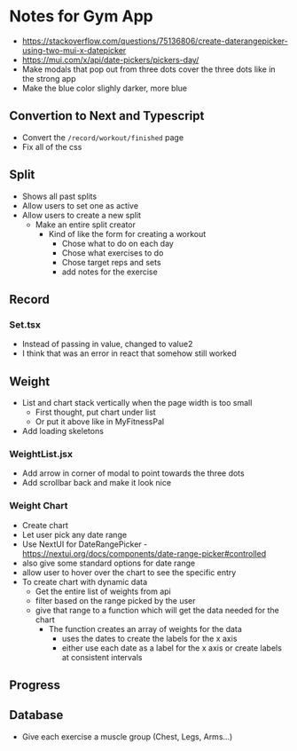 # Notes for Gym App

- https://stackoverflow.com/questions/75136806/create-daterangepicker-using-two-mui-x-datepicker
- https://mui.com/x/api/date-pickers/pickers-day/
- Make modals that pop out from three dots cover the three dots like in the strong app
- Make the blue color slighly darker, more blue

## Convertion to Next and Typescript

- Convert the `/record/workout/finished` page
- Fix all of the css

## Split

- Shows all past splits
- Allow users to set one as active
- Allow users to create a new split
  - Make an entire split creator
    - Kind of like the form for creating a workout
      - Chose what to do on each day
      - Chose what exercises to do
      - Chose target reps and sets
      - add notes for the exercise

## Record

### Set.tsx

- Instead of passing in value, changed to value2
- I think that was an error in react that somehow still worked

## Weight

- List and chart stack vertically when the page width is too small
  - First thought, put chart under list
  - Or put it above like in MyFitnessPal
- Add loading skeletons

### WeightList.jsx

- Add arrow in corner of modal to point towards the three dots
- Add scrollbar back and make it look nice

### Weight Chart

- Create chart
- Let user pick any date range
- Use NextUI for DateRangePicker - https://nextui.org/docs/components/date-range-picker#controlled
- also give some standard options for date range
- allow user to hover over the chart to see the specific entry
- To create chart with dynamic data
  - Get the entire list of weights from api
  - filter based on the range picked by the user
  - give that range to a function which will get the data needed for the chart
    - The function creates an array of weights for the data
      - uses the dates to create the labels for the x axis
      - either use each date as a label for the x axis or create labels at consistent intervals

## Progress

## Database

- Give each exercise a muscle group (Chest, Legs, Arms...)
